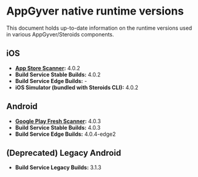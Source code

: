 # AppGyver native runtime versions

This document holds up-to-date information on the runtime versions used in various AppGyver/Steroids components.

## iOS
* **[App Store Scanner](https://itunes.apple.com/us/app/appgyver-scanner/id575076515?mt=8):** 4.0.2
* **Build Service Stable Builds:** 4.0.2
* **Build Service Edge Builds:** -
* **iOS Simulator (bundled with Steroids CLI):** 4.0.2

## Android
* **[Google Play Fresh Scanner](https://play.google.com/store/apps/details?id=com.appgyver.freshandroid&hl=en):** 4.0.3
* **Build Service Stable Builds:** 4.0.3
* **Build Service Edge Builds:** 4.0.4-edge2

## (Deprecated) Legacy Android
* **Build Service Legacy Builds:** 3.1.3
